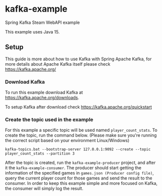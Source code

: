 # kafka-example
Spring Kafka Steam WebAPI example

This example uses Java 15.

## Setup

This guide is more about how to use Kafka with Spring Apache Kafka, for more details about Apache Kafka itself please check https://kafka.apache.org/

### Download Kafka

To run this example download Kafka at https://kafka.apache.org/downloads.

To setup Kafka after download check https://kafka.apache.org/quickstart

### Create the topic used in the example

For this example a specific topic will be used named `player_count_stats`.
To create the topic, run the command below. (Please make sure you're running the correct script based on your environment Linux/Windows)

```kafka-topics.bat --bootstrap-server 127.0.0.1:9092 --create --topic player_count_stats --partition 3```

After the topic is created, run the `kafka-example-producer` project, and after it the `kafka-example-consumer`.
The producer should start getting the information of the specified games in `games.json (Producer config file)`, query the current player count for those games and send the result to the consumer. In order to keep this example simple and more focused on Kafka, the consumer will simply log the result.
